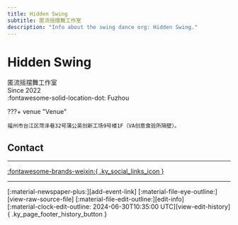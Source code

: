 ```yaml
---
title: Hidden Swing
subtitle: 匿流摇摆舞工作室
description: "Info about the swing dance org: Hidden Swing."
---
```


# Hidden Swing

匿流摇摆舞工作室  
Since 2022  
:fontawesome-solid-location-dot: Fuzhou  


???+ venue "Venue"

    福州市台江区菏泽巷32号蒲公英创新工场9号楼1F（VA创意食验所隔壁）。  

## Contact


---

 [:fontawesome-brands-weixin:{ .ky_social_links_icon }](# "匿流摇摆舞工作室")

---

<div class="ky_page_footer" markdown>
<div class="ky_page_footer_trailing" markdown="span">
[:material-newspaper-plus:][add-event-link]
[:material-file-eye-outline:][view-raw-source-file]
[:material-file-edit-outline:][edit-info]
</div>
<div class="ky_page_footer_leading" markdown="span">
[:material-clock-edit-outline: 2024-06-30T10:35:00 UTC][view-edit-history]{ .ky_page_footer_history_button }
</div>
</div>

[add-event-link]: https://github.com/swingdance/events/issues/new?assignees=&labels=add+event&projects=&template=02-add_entity.yml&title=Add%20Event%3A%20zh_CN%20%E2%80%A2%20%3CName%3E&region=zh_CN&province=Fujian&city=Fuzhou&org_id=hidden-swing "Add Event"
[view-raw-source-file]: https://github.com/swingdance/orgs/blob/main/zh_CN/hidden-swing.json "View Raw Source File"
[edit-info]: https://github.com/swingdance/orgs/issues/new?assignees=&labels=update+org&projects=&template=03-update_entity.yml&title=Update%20Org%3A%20zh_CN%20%E2%80%A2%20Hidden%20Swing&region=zh_CN&id=hidden-swing&name=Hidden%20Swing "Edit Info"

[view-edit-history]: https://github.com/swingdance/orgs/commits/main/zh_CN/hidden-swing.json "View Edit History"
